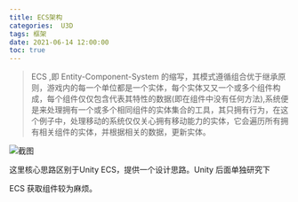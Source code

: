 ```yaml
---
title: ECS架构
categories:  U3D
tags: 框架
date: 2021-06-14 12:00:00
toc: true
---
```



> ECS ,即  Entity-Component-System 的缩写，其模式遵循组合优于继承原则，游戏内的每一个单位都是一个实体，每个实体又又一个或多个组件构成，每个组件仅仅包含代表其特性的数据(即在组件中没有任何方法),系统便是来处理拥有一个或多个相同组件的实体集合的工具，其只拥有行为，在这个例子中，处理移动的系统仅仅关心拥有移动能力的实体，它会遍历所有拥有相关组件的实体，并根据相关的数据，更新实体。


![截图](/images/ecs/1.png)



这里核心思路区别于Unity ECS，提供一个设计思路。Unity 后面单独研究下

ECS 获取组件较为麻烦。